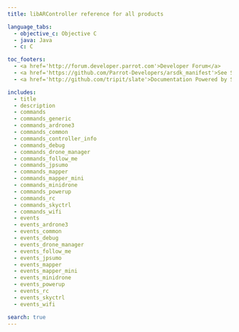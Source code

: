 ```yaml
---
title: libARController reference for all products

language_tabs:
  - objective_c: Objective C
  - java: Java
  - c: C

toc_footers:
  - <a href='http://forum.developer.parrot.com'>Developer Forum</a>
  - <a href='https://github.com/Parrot-Developers/arsdk_manifest'>See SDK sources</a>
  - <a href='http://github.com/tripit/slate'>Documentation Powered by Slate</a>

includes:
  - title
  - description
  - commands
  - commands_generic
  - commands_ardrone3
  - commands_common
  - commands_controller_info
  - commands_debug
  - commands_drone_manager
  - commands_follow_me
  - commands_jpsumo
  - commands_mapper
  - commands_mapper_mini
  - commands_minidrone
  - commands_powerup
  - commands_rc
  - commands_skyctrl
  - commands_wifi
  - events
  - events_ardrone3
  - events_common
  - events_debug
  - events_drone_manager
  - events_follow_me
  - events_jpsumo
  - events_mapper
  - events_mapper_mini
  - events_minidrone
  - events_powerup
  - events_rc
  - events_skyctrl
  - events_wifi

search: true
---
```

